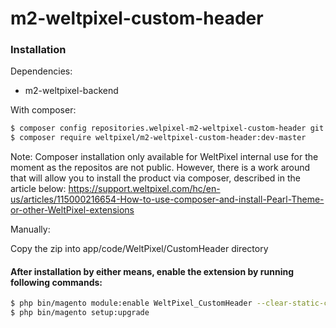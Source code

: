 # m2-weltpixel-custom-header

### Installation

Dependencies:
 - m2-weltpixel-backend

With composer:

```sh
$ composer config repositories.welpixel-m2-weltpixel-custom-header git git@github.com:rusdragos/m2-weltpixel-custom-header.git
$ composer require weltpixel/m2-weltpixel-custom-header:dev-master
```
Note: Composer installation only available for WeltPixel internal use for the moment as the repositos are not public. However, there is a work around that will allow you to install the product via composer, described in the article below: https://support.weltpixel.com/hc/en-us/articles/115000216654-How-to-use-composer-and-install-Pearl-Theme-or-other-WeltPixel-extensions


Manually:

Copy the zip into app/code/WeltPixel/CustomHeader directory


#### After installation by either means, enable the extension by running following commands:

```sh
$ php bin/magento module:enable WeltPixel_CustomHeader --clear-static-content
$ php bin/magento setup:upgrade
```
